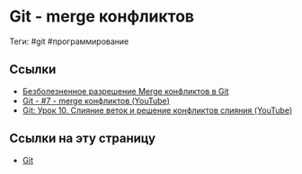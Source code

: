 # Git - merge конфликтов

Теги: #git #программирование 

## Ссылки

- [Безболезненное разрешение Merge конфликтов в Git](%D0%91%D0%B5%D0%B7%D0%B1%D0%BE%D0%BB%D0%B5%D0%B7%D0%BD%D0%B5%D0%BD%D0%BD%D0%BE%D0%B5%20%D1%80%D0%B0%D0%B7%D1%80%D0%B5%D1%88%D0%B5%D0%BD%D0%B8%D0%B5%20Merge%20%D0%BA%D0%BE%D0%BD%D1%84%D0%BB%D0%B8%D0%BA%D1%82%D0%BE%D0%B2%20%D0%B2%20Git.md)
- [Git - #7 - merge конфликтов (YouTube)](https://youtu.be/sMLazIg9xIY)
- [Git: Урок 10. Слияние веток и решение конфликтов слияния (YouTube)](https://youtu.be/Fq9gDH_u2no)

## Ссылки на эту страницу

- [Git](Git.md)